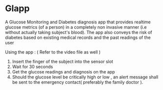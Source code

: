 # Glapp
A Glucose Monitoring and Diabetes diagnosis app that provides realtime glucose metrics (of a person) in a completely non invasive manner (i.e without actually taking subject's blood). The app also conveys the risk of diabetes based on existing medical records and the past readings of the user 

Using the app : ( Refer to the video file as well )
1) Insert the finger of the subject into the sensor slot
2) Wait for 30 seconds
3) Get the glucose readings and diagnosis on the app
5) Should the glucose level be critically high or low , an alert message shall be sent to the emergency contact( preferably the family doctor ).





